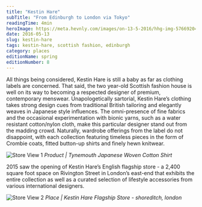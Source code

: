 ```yaml
---
title: "Kestin Hare"
subTitle: "From Edinburgh to London via Tokyo"
readingTime: 4min
heroImage: https://meta.hevnly.com/images/on-13-5-2016/hhg-img-57669204-cc3a-4121-aa70-3c00d38fac56.png
date: 2016-05-13
slug: kestin-hare
tags: kestin-hare, scottish fashion, edinburgh
category: places
editionName: spring
editionNumber: 8
---
```

All things being considered, Kestin Hare is still a baby as far as clothing labels are concerned. That said, the two year-old Scottish fashion house is well on its way to becoming a respected designer of premium, contemporary menswear. Unapologetically sartorial, Kestin Hare’s clothing takes strong design cues from traditional British tailoring and elegantly weaves in Japanese style influences. The omni-presence of fine fabrics and the occasional experimentation with bionic yarns, such as a water resistant cotton/nylon cloth, make this particular designer stand out from the madding crowd. Naturally, wardrobe offerings from the label do not disappoint, with each collection featuring timeless pieces in the form of Crombie coats, fitted button-up shirts and finely hewn knitwear.

![Store View 1](https://meta.hevnly.com/images/on-13-5-2016/hhg-img-39c5dcb0-c659-478f-8ff9-0c7042668b0e.png)
*Product | Tynemouth Japanese Woven Cotton Shirt*

2015 saw the opening of Kestin Hare’s English flagship store - a 2,400 square foot space on Rivington Street in London’s east-end that exhibits the entire collection as well as a curated selection of lifestyle accessories from various international designers.   

![Store View 2](https://meta.hevnly.com/images/on-13-5-2016/hhg-img-b729a758-2ee2-4249-8157-52012f5e92ec.png)
*Place | Kestin Hare Flagship Store - shoreditch, london*
